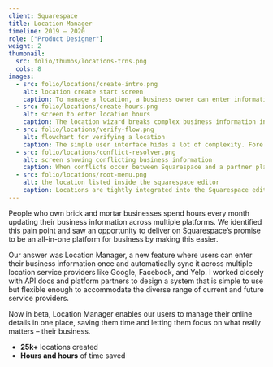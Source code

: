 ```yaml
---
client: Squarespace
title: Location Manager
timeline: 2019 – 2020
role: ["Product Designer"]
weight: 2
thumbnail: 
  src: folio/thumbs/locations-trns.png
  cols: 8
images:
  - src: folio/locations/create-intro.png
    alt: location create start screen
    caption: To manage a location, a business owner can enter information or import an existing Google business listing.
  - src: folio/locations/create-hours.png
    alt: screen to enter location hours
    caption: The location wizard breaks complex business information into simple steps. The business hours input here is a big improvement in ease and time saved over experiences on other platforms.
  - src: folio/locations/verify-flow.png
    alt: flowchart for verifying a location
    caption: The simple user interface hides a lot of complexity. Fore example, each location must be checked against existing listings and verified using a poorly documented API.
  - src: folio/locations/conflict-resolver.png
    alt: screen showing conflicting business information
    caption: When conflicts occur between Squarespace and a partner platform, users can resolve each instance in an efficent flow.
  - src: folio/locations/root-menu.png
    alt: the location listed inside the squarespace editor
    caption: Locations are tightly integrated into the Squarespace editor. Managing your syndicated information feels just like managing any other site content.
---
```

 
People who own brick and mortar businesses spend hours every month updating their business information across multiple platforms. We identified this pain point and saw an opportunity to deliver on Squarespace’s promise to be an all-in-one platform for business by making this easier. 

Our answer was Location Manager, a new feature where users can enter their business information once and automatically sync it across multiple location service providers like Google, Facebook, and Yelp. I worked closely with API docs and platform partners to design a system that is simple to use but flexible enough to accommodate the diverse range of current and future service providers. 

Now in beta, Location Manager enables our users to manage their online details in one place, saving them time and letting them focus on what really matters – their business.

- **25k+** locations created
- **Hours and hours** of time saved

